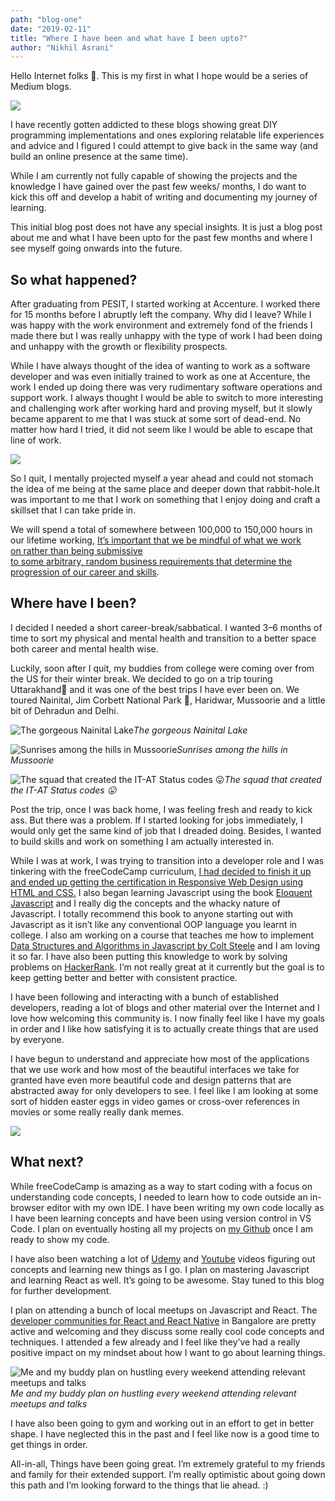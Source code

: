```yaml
---
path: "blog-one"
date: "2019-02-11"
title: "Where I have been and what have I been upto?"
author: "Nikhil Asrani"
---
```


Hello Internet folks 👋. This is my first in what I hope would be a series of Medium blogs.

![](https://cdn-images-1.medium.com/max/2000/1*q98_qb75VG1UgsrMkrutAg.gif)

I have recently gotten addicted to these blogs showing great DIY programming implementations and ones exploring relatable life experiences and advice and I figured I could attempt to give back in the same way (and build an online presence at the same time).

While I am currently not fully capable of showing the projects and the knowledge I have gained over the past few weeks/ months, I do want to kick this off and develop a habit of writing and documenting my journey of learning.

This initial blog post does not have any special insights. It is just a blog post about me and what I have been upto for the past few months and where I see myself going onwards into the future.

## So what happened?

After graduating from PESIT, I started working at Accenture. I worked there for 15 months before I abruptly left the company. Why did I leave? While I was happy with the work environment and extremely fond of the friends I made there but I was really unhappy with the type of work I had been doing and unhappy with the growth or flexibility prospects.

While I have always thought of the idea of wanting to work as a software developer and was even initially trained to work as one at Accenture, the work I ended up doing there was very rudimentary software operations and support work. I always thought I would be able to switch to more interesting and challenging work after working hard and proving myself, but it slowly became apparent to me that I was stuck at some sort of dead-end. No matter how hard I tried, it did not seem like I would be able to escape that line of work.

![](https://cdn-images-1.medium.com/max/2000/1*1SxfxdFRyiR6b15wWFiJkw.gif)

So I quit, I mentally projected myself a year ahead and could not stomach the idea of me being at the same place and deeper down that rabbit-hole.It was important to me that I work on something that I enjoy doing and craft a skillset that I can take pride in.

We will spend a total of somewhere between 100,000 to 150,000 hours in our lifetime working, [It’s important that we be mindful of what we work on rather than being submissive to some arbitrary, random business requirements that determine the progression of our career and skills](https://waitbutwhy.com/2018/04/picking-career.html).

## Where have I been?

I decided I needed a short career-break/sabbatical. I wanted 3–6 months of time to sort my physical and mental health and transition to a better space both career and mental health wise.

Luckily, soon after I quit, my buddies from college were coming over from the US for their winter break. We decided to go on a trip touring Uttarakhand🗻 and it was one of the best trips I have ever been on. We toured Nainital, Jim Corbett National Park 🐅, Haridwar, Mussoorie and a little bit of Dehradun and Delhi.

![The gorgeous Nainital Lake](https://cdn-images-1.medium.com/max/9216/1*5PrEE_W79JjB3CxKv8PEow.jpeg)_The gorgeous Nainital Lake_

![Sunrises among the hills in Mussoorie](https://cdn-images-1.medium.com/max/10368/1*GjbM57_niCf2lgvgPR9ilQ.jpeg)_Sunrises among the hills in Mussoorie_

![The squad that created the IT-AT Status codes 😛](https://cdn-images-1.medium.com/max/9216/1*3yAc_pbMqsczf17sbhwkHQ.jpeg)_The squad that created the IT-AT Status codes 😛_

Post the trip, once I was back home, I was feeling fresh and ready to kick ass. But there was a problem. If I started looking for jobs immediately, I would only get the same kind of job that I dreaded doing. Besides, I wanted to build skills and work on something I am actually interested in.

While I was at work, I was trying to transition into a developer role and I was tinkering with the freeCodeCamp curriculum, [I had decided to finish it up and ended up getting the certification in Responsive Web Design using HTML and CSS.](https://www.freecodecamp.org/certification/nikhilasrani/responsive-web-design) I also began learning Javascript using the book [Eloquent Javascript](https://eloquentjavascript.net/) and I really dig the concepts and the whacky nature of Javascript. I totally recommend this book to anyone starting out with Javascript as it isn’t like any conventional OOP language you learnt in college. I also am working on a course that teaches me how to implement [Data Structures and Algorithms in Javascript by Colt Steele](https://www.udemy.com/js-algorithms-and-data-structures-masterclass/) and I am loving it so far. I have also been putting this knowledge to work by solving problems on [HackerRank](https://www.hackerrank.com/nikhilasrani). I’m not really great at it currently but the goal is to keep getting better and better with consistent practice.

I have been following and interacting with a bunch of established developers, reading a lot of blogs and other material over the Internet and I love how welcoming this community is. I now finally feel like I have my goals in order and I like how satisfying it is to actually create things that are used by everyone.

I have begun to understand and appreciate how most of the applications that we use work and how most of the beautiful interfaces we take for granted have even more beautiful code and design patterns that are abstracted away for only developers to see. I feel like I am looking at some sort of hidden easter eggs in video games or cross-over references in movies or some really really dank memes.

![](https://cdn-images-1.medium.com/max/2000/1*WdIIItMXbavf1agGtyVAHQ.gif)

## What next?

While freeCodeCamp is amazing as a way to start coding with a focus on understanding code concepts, I needed to learn how to code outside an in-browser editor with my own IDE. I have been writing my own code locally as I have been learning concepts and have been using version control in VS Code. I plan on eventually hosting all my projects on [my Github](https://github.com/nikhilasrani) once I am ready to show my code.

I have also been watching a lot of [Udemy](https://www.udemy.com/the-complete-javascript-course/) and [Youtube](https://www.youtube.com/channel/UC29ju8bIPH5as8OGnQzwJyA) videos figuring out concepts and learning new things as I go. I plan on mastering Javascript and learning React as well. It’s going to be awesome. Stay tuned to this blog for further development.

I plan on attending a bunch of local meetups on Javascript and React. The [developer communities for React and React Native](https://www.meetup.com/ReactJS-Bangalore/) in Bangalore are pretty active and welcoming and they discuss some really cool code concepts and techniques. I attended a few already and I feel like they’ve had a really positive impact on my mindset about how I want to go about learning things.

![Me and my buddy plan on hustling every weekend attending relevant meetups and talks](https://cdn-images-1.medium.com/max/9216/1*UCAwU-RPA2yxdumh95pJkQ.jpeg)_Me and my buddy plan on hustling every weekend attending relevant meetups and talks_

I have also been going to gym and working out in an effort to get in better shape. I have neglected this in the past and I feel like now is a good time to get things in order.

All-in-all, Things have been going great. I’m extremely grateful to my friends and family for their extended support. I’m really optimistic about going down this path and I’m looking forward to the things that lie ahead. :)
